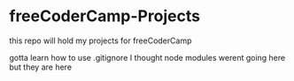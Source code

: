 # freeCoderCamp-Projects
this repo will hold my projects for freeCoderCamp


gotta learn how to use .gitignore I thought node modules werent going here but they are here
